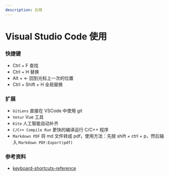 ```yaml
---
description: 云胡
---
```


# Visual Studio Code 使用

### 快捷键

* Ctrl + F 查找
* Ctrl + H 替换
* Alt + ← 回到光标上一次的位置
* Ctrl + Shift + H 全局替换

### 扩展

* `GitLens` 直接在 VSCode 中使用 git
* `Vetur` Vue 工具
* `Kite` 人工智能自动补齐
* `C/C++ Compile Run` 更快的编译运行 C/C++ 程序
* `Markdown PDF` 将 md 文件转成 pdf，使用方法：先按 shift + ctrl + p，然后输入 `Markdown PDF:Export(pdf)`

### 参考资料

* [keyboard-shortcuts-reference](https://code.visualstudio.com/docs/getstarted/keybindings#\_keyboard-shortcuts-reference)
